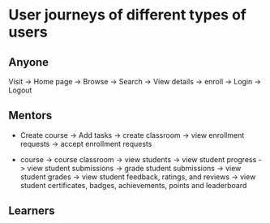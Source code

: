 # User journeys of different types of users

## Anyone

Visit -> Home page -> Browse -> Search -> View details -> enroll -> Login -> Logout

## Mentors

- Create course -> Add tasks -> create classroom -> view enrollment requests -> accept enrollment requests

- course -> course classroom -> view students -> view student progress -> view student submissions -> grade student submissions -> view student grades -> view student feedback, ratings, and reviews -> view student certificates, badges, achievements, points and leaderboard



## Learners
